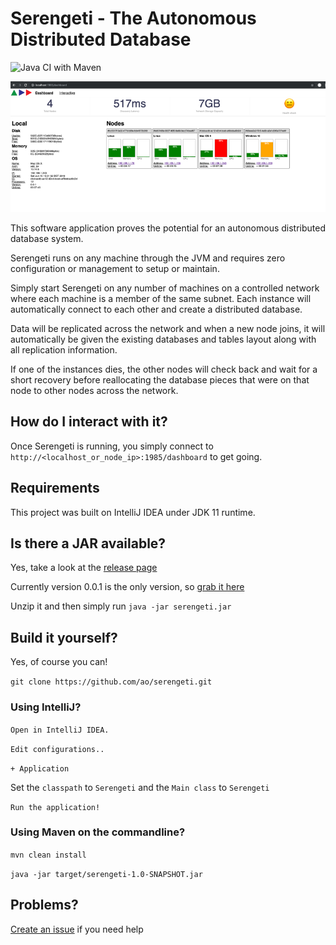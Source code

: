 # Serengeti - The Autonomous Distributed Database

![Java CI with Maven](https://github.com/ao/Serengeti/workflows/Java%20CI%20with%20Maven/badge.svg)

![Serengeti Dashboard](artwork/dash1.png?raw=true "Serengeti Dashboard")

This software application proves the potential for an autonomous distributed database system.

Serengeti runs on any machine through the JVM and requires zero configuration or management to setup or maintain.

Simply start Serengeti on any number of machines on a controlled network where each machine is a member of the same subnet. Each instance will automatically connect to each other and create a distributed database. 

Data will be replicated across the network and when a new node joins, it will automatically be given the existing databases and tables layout along with all replication information.

If one of the instances dies, the other nodes will check back and wait for a short recovery before reallocating the database pieces that were on that node to other nodes across the network.  

## How do I interact with it?
Once Serengeti is running, you simply connect to `http://<localhost_or_node_ip>:1985/dashboard` to get going.

## Requirements
This project was built on IntelliJ IDEA under JDK 11 runtime.

## Is there a JAR available?
Yes, take a look at the [release page](https://github.com/ao/serengeti/releases)

Currently version 0.0.1 is the only version, so [grab it here](https://github.com/ao/serengeti/releases/download/0.0.1/ADD_0.0.1.zip)

Unzip it and then simply run `java -jar serengeti.jar`

## Build it yourself?
Yes, of course you can!

`git clone https://github.com/ao/serengeti.git`

### Using IntelliJ?

`Open in IntelliJ IDEA.`

`Edit configurations..`

`+ Application`

Set the `classpath` to `Serengeti` and the `Main class` to `Serengeti`

`Run the application!`

### Using Maven on the commandline?

`mvn clean install`

`java -jar target/serengeti-1.0-SNAPSHOT.jar`

## Problems?
[Create an issue](https://github.com/ao/serengeti/issues/new) if you need help

